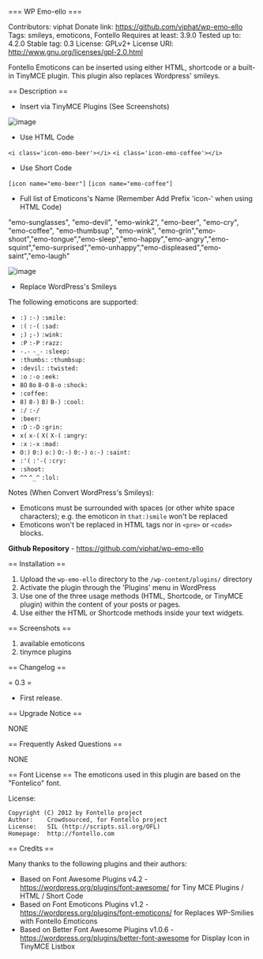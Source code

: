 === WP Emo-ello ===

Contributors: viphat
Donate link: https://github.com/viphat/wp-emo-ello
Tags: smileys, emoticons, Fontello
Requires at least: 3.9.0
Tested up to: 4.2.0
Stable tag: 0.3
License: GPLv2+
License URI: http://www.gnu.org/licenses/gpl-2.0.html


Fontello Emoticons can be inserted using either HTML, shortcode or a built-in TinyMCE plugin. This plugin also replaces Wordpress' smileys.

== Description ==

- Insert via TinyMCE Plugins (See Screenshots)

![image](http://blog.viphat.name/wp-content/uploads/2015/01/2.png)

- Use HTML Code

`<i class='icon-emo-beer'></i>`
`<i class='icon-emo-coffee'></i>`

- Use Short Code

`[icon name="emo-beer"]`
`[icon name="emo-coffee"]`

- Full list of Emoticons's Name (Remember Add Prefix 'icon-' when using HTML Code)

"emo-sunglasses", "emo-devil", "emo-wink2", "emo-beer", "emo-cry", "emo-coffee", "emo-thumbsup", "emo-wink", "emo-grin","emo-shoot","emo-tongue","emo-sleep","emo-happy","emo-angry","emo-squint","emo-surprised","emo-unhappy","emo-displeased","emo-saint","emo-laugh"

![image](http://blog.viphat.name/wp-content/uploads/2015/01/wp-emo-tello.png)

- Replace WordPress's Smileys

The following emoticons are supported:

* `:)` `:-)` `:smile:`
* `:(` `:-(` `:sad:`
* `;)` `;-)` `:wink:`
* `:P` `:-P` `:razz:`
* `-.-` `-_-` `:sleep:`
* `:thumbs:` `:thumbsup:`
* `:devil:` `:twisted:`
* `:o` `:-o` `:eek:`
* `8O` `8o` `8-O` `8-o` `:shock:`
* `:coffee:`
* `8)` `8-)` `B)` `B-)` `:cool:`
* `:/` `:-/`
* `:beer:`
* `:D` `:-D` `:grin:`
* `x(` `x-(` `X(` `X-(` `:angry:`
* `:x` `:-x` `:mad:`
* `O:)` `0:)` `o:)` `O:-)` `0:-)` `o:-)` `:saint:`
* `:'(` `:'-(` `:cry:`
* `:shoot:`
* `^^` `^_^` `:lol:`

Notes (When Convert WordPress's Smileys):
* Emoticons must be surrounded with spaces (or other white space characters); e.g. the emoticon in `that:)smile` won't be replaced
* Emoticons won't be replaced in HTML tags nor in `<pre>` or `<code>` blocks.


**Github Repository** - https://github.com/viphat/wp-emo-ello

== Installation ==

1. Upload the `wp-emo-ello` directory to the `/wp-content/plugins/` directory
2. Activate the plugin through the 'Plugins' menu in WordPress
3. Use one of the three usage methods (HTML, Shortcode, or TinyMCE plugin) within the content of your posts or pages.
4. Use either the HTML or Shortcode methods inside your text widgets.

== Screenshots ==

1. available emoticons
2. tinymce plugins

== Changelog ==

= 0.3 =
* First release.

== Upgrade Notice ==

NONE

== Frequently Asked Questions ==

NONE


== Font License ==
The emoticons used in this plugin are based on the "Fontelico" font.

License:

    Copyright (C) 2012 by Fontello project
    Author:    Crowdsourced, for Fontello project
    License:   SIL (http://scripts.sil.org/OFL)
    Homepage:  http://fontello.com

== Credits ==

Many thanks to the following plugins and their authors:

* Based on Font Awesome Plugins v4.2 - https://wordpress.org/plugins/font-awesome/ for Tiny MCE Plugins / HTML / Short Code
* Based on Font Emoticons Plugins v1.2 - https://wordpress.org/plugins/font-emoticons/ for Replaces WP-Smilies with Fontello Emoticons
* Based on Better Font Awesome Plugins v1.0.6 - https://wordpress.org/plugins/better-font-awesome for Display Icon in TinyMCE Listbox
